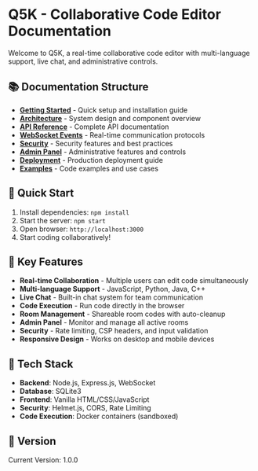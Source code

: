 # Q5K - Collaborative Code Editor Documentation

Welcome to Q5K, a real-time collaborative code editor with multi-language support, live chat, and administrative controls.

## 📚 Documentation Structure

- **[Getting Started](./getting-started.md)** - Quick setup and installation guide
- **[Architecture](./architecture.md)** - System design and component overview
- **[API Reference](./api/)** - Complete API documentation
- **[WebSocket Events](./websocket-events.md)** - Real-time communication protocols
- **[Security](./security.md)** - Security features and best practices
- **[Admin Panel](./admin-panel.md)** - Administrative features and controls
- **[Deployment](./deployment.md)** - Production deployment guide
- **[Examples](./examples/)** - Code examples and use cases

## 🚀 Quick Start

1. Install dependencies: `npm install`
2. Start the server: `npm start`
3. Open browser: `http://localhost:3000`
4. Start coding collaboratively!

## 🌟 Key Features

- **Real-time Collaboration** - Multiple users can edit code simultaneously
- **Multi-language Support** - JavaScript, Python, Java, C++
- **Live Chat** - Built-in chat system for team communication
- **Code Execution** - Run code directly in the browser
- **Room Management** - Shareable room codes with auto-cleanup
- **Admin Panel** - Monitor and manage all active rooms
- **Security** - Rate limiting, CSP headers, and input validation
- **Responsive Design** - Works on desktop and mobile devices

## 🔧 Tech Stack

- **Backend**: Node.js, Express.js, WebSocket
- **Database**: SQLite3
- **Frontend**: Vanilla HTML/CSS/JavaScript
- **Security**: Helmet.js, CORS, Rate Limiting
- **Code Execution**: Docker containers (sandboxed)

## 📖 Version

Current Version: 1.0.0
